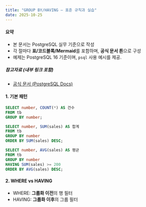 ```yaml
---
title: "GROUP BY/HAVING — 표준 규칙과 실습"
date: 2025-10-25
---
```


#### 요약 

- 본 문서는 PostgreSQL 실무 기준으로 작성
- 각 절마다 **표/코드블록/Mermaid**를 포함하며, **공식 문서 톤**으로 구성
- 예제는 PostgreSQL 16 기준이며, `psql` 사용 예시를 제공.

##### 참고자료 (내부 링크 포함)

- [공식 문서 (PostgreSQL Docs)](https://www.postgresql.org/docs/current/)


#### 1. 기본 패턴

```sql
SELECT number, COUNT(*) AS 건수
FROM tb
GROUP BY number;

SELECT number, SUM(sales) AS 합계
FROM tb
GROUP BY number
ORDER BY SUM(sales) DESC;

SELECT number, AVG(sales) AS 평균
FROM tb
GROUP BY number
HAVING SUM(sales) >= 200
ORDER BY AVG(sales) DESC;
```

#### 2. WHERE vs HAVING

- WHERE: **그룹화 이전**의 행 필터
- HAVING: **그룹화 이후**의 그룹 필터
